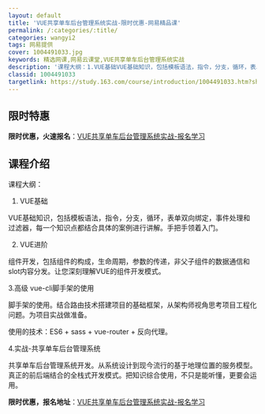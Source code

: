 ```yaml
---
layout: default
title: 'VUE共享单车后台管理系统实战-限时优惠-网易精品课'
permalink: /:categories/:title/
categories: wangyi2
tags: 网易提供
cover: 1004491033.jpg
keywords: 精选网课,网易云课堂,VUE共享单车后台管理系统实战
description: '课程大纲：1.VUE基础VUE基础知识，包括模板语法，指令，分支，循环，表单双向绑定，事件处理和过滤器，每一个知识点都结'
classid: 1004491033
targetlink: https://study.163.com/course/introduction/1004491033.htm?share=1&shareId=1025206652&utm_campaign=share&utm_medium=iphoneShare&utm_source=&utm_u=1025206652
---
```


## 限时特惠

**限时优惠，火速报名**：[VUE共享单车后台管理系统实战-报名学习](https://study.163.com/course/introduction/1004491033.htm?share=1&shareId=1025206652&utm_campaign=share&utm_medium=iphoneShare&utm_source=&utm_u=1025206652)

## 课程介绍

课程大纲：



1. VUE基础

VUE基础知识，包括模板语法，指令，分支，循环，表单双向绑定，事件处理和过滤器，每一个知识点都结合具体的案例进行讲解。手把手领着入门。



2. VUE进阶

组件开发，包括组件的构成，生命周期，参数的传递，非父子组件的数据通信和slot内容分发。让您深刻理解VUE的组件开发模式。



3.高级 vue-cli脚手架的使用

脚手架的使用。结合路由技术搭建项目的基础框架，从架构师视角思考项目工程化问题。为项目实战做准备。

使用的技术：ES6 + sass + vue-router + 反向代理。



4.实战-共享单车后台管理系统

共享单车后台管理系统开发。从系统设计到现今流行的基于地理位置的服务模型。真正的前后端结合的全栈式开发模式。把知识综合使用，不只是能听懂，更要会运用。

**限时优惠，报名地址**：[VUE共享单车后台管理系统实战-报名学习](https://study.163.com/course/introduction/1004491033.htm?share=1&shareId=1025206652&utm_campaign=share&utm_medium=iphoneShare&utm_source=&utm_u=1025206652)

